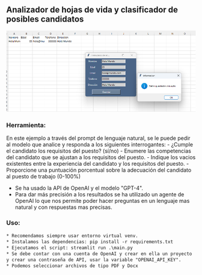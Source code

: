 ## Analizador de hojas de vida y clasificador de posibles candidatos ##
![Ejemplo](https://github.com/vhngroup/excel_form_with_tkinter_openpyxl/blob/main/static/screen.png)
### Herramienta:
En este ejemplo a través del prompt de lenguaje natural, se le puede pedir al modelo que analice y responda a los siguientes interrogantes:
    - ¿Cumple el candidato los requisitos del puesto? (sí/no)
    - Enumere las competencias del candidato que se ajustan a los requisitos del puesto.
    - Indique los vacios existentes entre la experiencia del candidato y los requisitos del puesto.
    - Proporcione una puntuación porcentual sobre la adecuación del candidato al puesto de trabajo (0-100%)
* Se ha usado la API de OpenAI y el modelo "GPT-4".
* Para dar más precisión a los resultados se ha utilizado un agente de OpenAI lo que nos permite poder hacer preguntas en un lenguaje mas natural y con respuestas mas precisas.
### Uso:
    * Recomendamos siempre usar entorno virtual venv.
    * Instalamos las dependencias: pip install -r requirements.txt
    * Ejecutamos el script: streamlit run .\main.py
    * Se debe contar con una cuenta de OpenAI y crear en ella un proyecto y crear una contraseña de API, usar la variable "OPENAI_API_KEY".
    * Podemos seleccionar archivos de tipo PDF y Docx